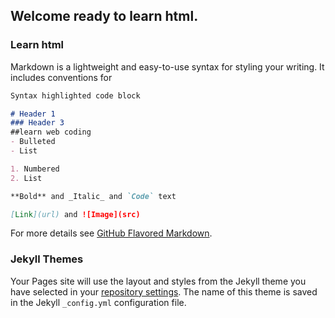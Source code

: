 ## Welcome ready to learn html.


### Learn html

Markdown is a lightweight and easy-to-use syntax for styling your writing. It includes conventions for

```markdown
Syntax highlighted code block

# Header 1
### Header 3
##learn web coding
- Bulleted
- List

1. Numbered
2. List

**Bold** and _Italic_ and `Code` text

[Link](url) and ![Image](src)
```

For more details see [GitHub Flavored Markdown](https://guides.github.com/features/mastering-markdown/).

### Jekyll Themes

Your Pages site will use the layout and styles from the Jekyll theme you have selected in your [repository settings](https://github.com/bob34-byte/www.learnhtmlfree/settings/pages). The name of this theme is saved in the Jekyll `_config.yml` configuration file.
